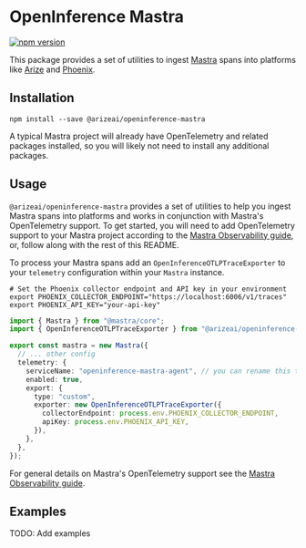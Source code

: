 # OpenInference Mastra

[![npm version](https://badge.fury.io/js/@arizeai%2Fopeninference-mastra.svg)](https://badge.fury.io/js/@arizeai%2Fopeninference-mastra)

This package provides a set of utilities to ingest [Mastra](https://github.com/mastra-ai/mastra) spans into platforms like [Arize](https://arize.com/) and [Phoenix](https://phoenix.arize.com/).

## Installation

```shell
npm install --save @arizeai/openinference-mastra
```

A typical Mastra project will already have OpenTelemetry and related packages installed, so you will likely not need to install any additional packages.

## Usage

`@arizeai/openinference-mastra` provides a set of utilities to help you ingest Mastra spans into platforms and works in conjunction with Mastra's OpenTelemetry support. To get started, you will need to add OpenTelemetry support to your Mastra project according to the [Mastra Observability guide](https://mastra.ai/en/reference/observability/providers), or, follow along with the rest of this README.

To process your Mastra spans add an `OpenInferenceOTLPTraceExporter` to your `telemetry` configuration within your `Mastra` instance.

```shell
# Set the Phoenix collector endpoint and API key in your environment
export PHOENIX_COLLECTOR_ENDPOINT="https://localhost:6006/v1/traces"
export PHOENIX_API_KEY="your-api-key"
```

```typescript
import { Mastra } from "@mastra/core";
import { OpenInferenceOTLPTraceExporter } from "@arizeai/openinference-mastra";

export const mastra = new Mastra({
  // ... other config
  telemetry: {
    serviceName: "openinference-mastra-agent", // you can rename this to whatever you want to appear in the Phoenix UI
    enabled: true,
    export: {
      type: "custom",
      exporter: new OpenInferenceOTLPTraceExporter({
        collectorEndpoint: process.env.PHOENIX_COLLECTOR_ENDPOINT,
        apiKey: process.env.PHOENIX_API_KEY,
      }),
    },
  },
});
```

For general details on Mastra's OpenTelemetry support see the [Mastra Observability guide](https://mastra.ai/en/docs/observability/tracing).

## Examples

TODO: Add examples
